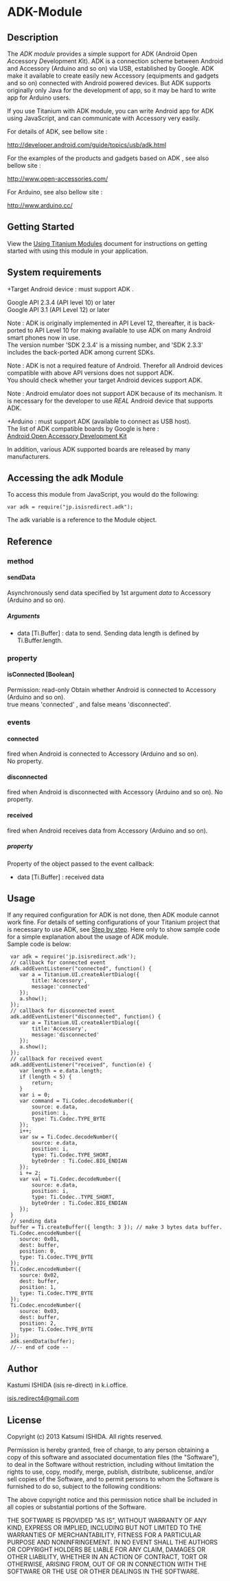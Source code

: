ADK-Module
==========
## Description

The *ADK module* provides a simple support for ADK (Android Open *A*ccessory *D*evelopment *K*it).
ADK is a connection scheme between Android and Accessory (Arduino and so on) via USB, established by Google.
ADK make it available to create easily new Accessory (equipments and gadgets and so on) connected with Android powered devices.
But ADK supports originally only Java for the development of app, so it may be hard to write app for Arduino users.

If you use Titanium with ADK module, you can write Android app for ADK using JavaScript, and can communicate with Accessory very easily.


For details of ADK, see bellow site  :

<http://developer.android.com/guide/topics/usb/adk.html>

For the examples of the products and gadgets based on ADK , see also bellow site :

<http://www.open-accessories.com/>

For Arduino, see also bellow site :

<http://www.arduino.cc/>

## Getting Started

View the [Using Titanium Modules](https://wiki.appcelerator.org/display/tis/Using+Titanium+Modules) document for instructions on getting started with using this module in your application.


## System requirements

+Target Android device : must support ADK .
  
Google API 2.3.4 (API level 10) or later  
Google API 3.1 (API Level 12) or later  
	
Note : ADK is originally implemented in API Level 12, thereafter, it is back-ported to API Level 10 for making available to use ADK on many Android smart phones now in use.  
The version number 'SDK 2.3.4' is a missing number, and 'SDK 2.3.3' includes the back-ported ADK among current SDKs.  
		
Note : ADK is not a required feature of Android. Therefor all Android devices compatible with above API versions does not support ADK.  
You should check whether your target Android devices support ADK.  
		
Note : Android emulator does not support ADK because of its mechanism. It is necessary for the developer to use *REAL* Android device that supports ADK.

+Arduino : must support ADK (available to connect as USB host).  
The list of ADK compatible boards by Google is here :  
[Android Open Accessory Development Kit](http://developer.android.com/guide/topics/usb/adk.html)
	
In addition, various ADK supported boards are released by many manufacturers.
	
## Accessing the adk Module

To access this module from JavaScript, you would do the following:

	var adk = require("jp.isisredirect.adk");

The adk variable is a reference to the Module object.	

## Reference

### method
#### sendData  
Asynchronously send data specified by 1st argument *data* to Accessory (Arduino and so on).
##### Arguments
+	data [Ti.Buffer] : data to send. Sending data length is defined by Ti.Buffer.length.

### property
#### isConnected  [Boolean]
Permission: read-only
Obtain whether Android is connected to Accessory (Arduino and so on).  
true means 'connected' , and false means 'disconnected'.

### events
#### connected
fired when Android is connected to Accessory (Arduino and so on).  
No property.

#### disconnected
fired when Android is disconnected with Accessory (Arduino and so on).
No property.

#### received
fired when Android receives data from Accessory (Arduino and so on).
##### property
Property of the object passed to the event callback:

+	data [Ti.Buffer] :  received data  

## Usage
If any required configuration for ADK is not done, then ADK module cannot work fine.
For details of setting configurations of your Titanium project that is necessary to use ADK, see [Step by step](./stepbystep.html).
Here only to show sample code for a simple explanation about the usage of ADK module.  
Sample code is below:

     var adk = require('jp.isisredirect.adk');  
     // callback for connected event  
     adk.addEventListener("connected", function() {  
     	var a = Titanium.UI.createAlertDialog({  
     		title:'Accessory',  
     		message:'connected'  
     	});  
     	a.show();  
     });  
     // callback for disconnected event  
     adk.addEventListener("disconnected", function() {  
     	var a = Titanium.UI.createAlertDialog({  
     		title:'Accessory',  
     		message:'disconnected'  
     	});  
     	a.show();  
     });  
     // callback for received event  
     adk.addEventListener("received", function(e) {  
     	var length = e.data.length;  
     	if (length < 5) {  
     		return;  
     	}  
     	var i = 0;  
     	var command = Ti.Codec.decodeNumber({  
     		source: e.data,  
     		position: i,  
     		type: Ti.Codec.TYPE_BYTE  
     	});  
     	i++;  
     	var sw = Ti.Codec.decodeNumber({  
     		source: e.data,  
     		position: i,  
     		type: Ti.Codec.TYPE_SHORT,  
     		byteOrder : Ti.Codec.BIG_ENDIAN  
     	});  
     	i += 2;  
     	var val = Ti.Codec.decodeNumber({  
     		source: e.data,  
     		position: i,  
     		type: Ti.Codec..TYPE_SHORT,  
     		byteOrder : Ti.Codec.BIG_ENDIAN  
     	});  
     }  
     // sending data  
     buffer = Ti.createBuffer({ length: 3 }); // make 3 bytes data buffer.   
     Ti.Codec.encodeNumber({  
     	source: 0x01,  
     	dest: buffer,  
     	position: 0,  
     	type: Ti.Codec.TYPE_BYTE  
     });  
     Ti.Codec.encodeNumber({  
     	source: 0x02,  
     	dest: buffer,  
     	position: 1,  
     	type: Ti.Codec.TYPE_BYTE  
     });  
     Ti.Codec.encodeNumber({  
     	source: 0x03,  
     	dest: buffer,  
     	position: 2,  
     	type: Ti.Codec.TYPE_BYTE  
     });  
     adk.sendData(buffer);	
     //-- end of code --



## Author

Kastumi ISHIDA (isis re-direct) in k.i.office.

isis.redirect4@gmail.com


## License
Copyright (c) 2013 Katsumi ISHIDA. All rights reserved.

Permission is hereby granted, free of charge, to any person obtaining a copy of this software and associated documentation files (the "Software"), to deal in the Software without restriction, including without limitation the rights to use, copy, modify, merge, publish, distribute, sublicense, and/or sell copies of the Software, and to permit persons to whom the Software is furnished to do so, subject to the following conditions:

The above copyright notice and this permission notice shall be included in all copies or substantial portions of the Software.

THE SOFTWARE IS PROVIDED "AS IS", WITHOUT WARRANTY OF ANY KIND, EXPRESS OR IMPLIED, INCLUDING BUT NOT LIMITED TO THE WARRANTIES OF MERCHANTABILITY, FITNESS FOR A PARTICULAR PURPOSE AND NONINFRINGEMENT. IN NO EVENT SHALL THE AUTHORS OR COPYRIGHT HOLDERS BE LIABLE FOR ANY CLAIM, DAMAGES OR OTHER LIABILITY, WHETHER IN AN ACTION OF CONTRACT, TORT OR OTHERWISE, ARISING FROM, OUT OF OR IN CONNECTION WITH THE SOFTWARE OR THE USE OR OTHER DEALINGS IN THE SOFTWARE.
